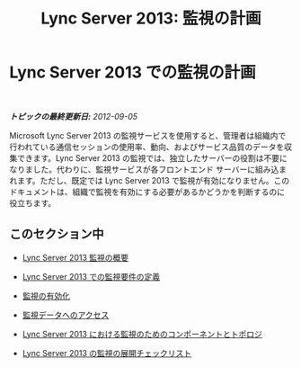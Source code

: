 ﻿---
title: 'Lync Server 2013: 監視の計画'
TOCTitle: 監視の計画
ms:assetid: 26cead5a-183c-42f1-a4b0-0e8d61c6159d
ms:mtpsurl: https://technet.microsoft.com/ja-jp/library/JJ204752(v=OCS.15)
ms:contentKeyID: 48271589
ms.date: 05/19/2016
mtps_version: v=OCS.15
ms.translationtype: HT
---

# Lync Server 2013 での監視の計画

 

_**トピックの最終更新日:** 2012-09-05_

Microsoft Lync Server 2013 の監視サービスを使用すると、管理者は組織内で行われている通信セッションの使用率、動向、およびサービス品質のデータを収集できます。Lync Server 2013 の監視では、独立したサーバーの役割は不要になりました。代わりに、監視サービスが各フロントエンド サーバーに組み込まれます。ただし、既定では Lync Server 2013 で監視が有効になりません。このドキュメントは、組織で監視を有効にする必要があるかどうかを判断するのに役立ちます。

## このセクション中

  - [Lync Server 2013 監視の概要](lync-server-2013-overview-of-monitoring.md)

  - [Lync Server 2013 での監視要件の定義](lync-server-2013-defining-your-requirements-for-monitoring.md)

  - [監視の有効化](lync-server-2013-enabling-monitoring.md)

  - [監視データへのアクセス](lync-server-2013-accessing-monitoring-data.md)

  - [Lync Server 2013 における監視のためのコンポーネントとトポロジ](lync-server-2013-components-and-topologies-for-monitoring.md)

  - [Lync Server 2013 の監視の展開チェックリスト](lync-server-2013-deployment-checklist-for-monitoring.md)

